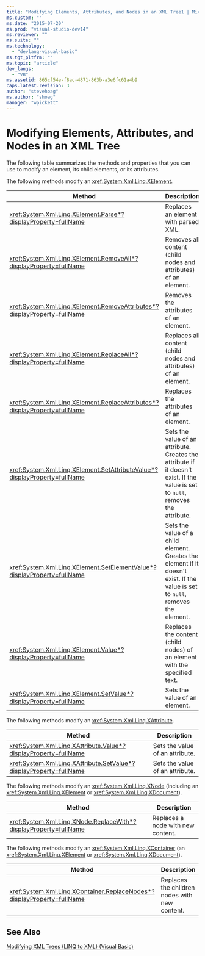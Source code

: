 ```yaml
---
title: "Modifying Elements, Attributes, and Nodes in an XML Tree1 | Microsoft Docs"
ms.custom: ""
ms.date: "2015-07-20"
ms.prod: "visual-studio-dev14"
ms.reviewer: ""
ms.suite: ""
ms.technology: 
  - "devlang-visual-basic"
ms.tgt_pltfrm: ""
ms.topic: "article"
dev_langs: 
  - "VB"
ms.assetid: 865cf54e-f8ac-4871-863b-a3e6fc61a4b9
caps.latest.revision: 3
author: "stevehoag"
ms.author: "shoag"
manager: "wpickett"
---
```

# Modifying Elements, Attributes, and Nodes in an XML Tree
The following table summarizes the methods and properties that you can use to modify an element, its child elements, or its attributes.  
  
 The following methods modify an <xref:System.Xml.Linq.XElement>.  
  
|Method|Description|  
|------------|-----------------|  
|<xref:System.Xml.Linq.XElement.Parse*?displayProperty=fullName>|Replaces an element with parsed XML.|  
|<xref:System.Xml.Linq.XElement.RemoveAll*?displayProperty=fullName>|Removes all content (child nodes and attributes) of an element.|  
|<xref:System.Xml.Linq.XElement.RemoveAttributes*?displayProperty=fullName>|Removes the attributes of an element.|  
|<xref:System.Xml.Linq.XElement.ReplaceAll*?displayProperty=fullName>|Replaces all content (child nodes and attributes) of an element.|  
|<xref:System.Xml.Linq.XElement.ReplaceAttributes*?displayProperty=fullName>|Replaces the attributes of an element.|  
|<xref:System.Xml.Linq.XElement.SetAttributeValue*?displayProperty=fullName>|Sets the value of an attribute. Creates the attribute if it doesn't exist. If the value is set to `null`, removes the attribute.|  
|<xref:System.Xml.Linq.XElement.SetElementValue*?displayProperty=fullName>|Sets the value of a child element. Creates the element if it doesn't exist. If the value is set to `null`, removes the element.|  
|<xref:System.Xml.Linq.XElement.Value*?displayProperty=fullName>|Replaces the content (child nodes) of an element with the specified text.|  
|<xref:System.Xml.Linq.XElement.SetValue*?displayProperty=fullName>|Sets the value of an element.|  
  
 The following methods modify an <xref:System.Xml.Linq.XAttribute>.  
  
|Method|Description|  
|------------|-----------------|  
|<xref:System.Xml.Linq.XAttribute.Value*?displayProperty=fullName>|Sets the value of an attribute.|  
|<xref:System.Xml.Linq.XAttribute.SetValue*?displayProperty=fullName>|Sets the value of an attribute.|  
  
 The following methods modify an <xref:System.Xml.Linq.XNode> (including an <xref:System.Xml.Linq.XElement> or <xref:System.Xml.Linq.XDocument>).  
  
|Method|Description|  
|------------|-----------------|  
|<xref:System.Xml.Linq.XNode.ReplaceWith*?displayProperty=fullName>|Replaces a node with new content.|  
  
 The following methods modify an <xref:System.Xml.Linq.XContainer> (an <xref:System.Xml.Linq.XElement> or <xref:System.Xml.Linq.XDocument>).  
  
|Method|Description|  
|------------|-----------------|  
|<xref:System.Xml.Linq.XContainer.ReplaceNodes*?displayProperty=fullName>|Replaces the children nodes with new content.|  
  
## See Also  
 [Modifying XML Trees (LINQ to XML) (Visual Basic)](../../../../visual-basic/programming-guide/concepts/linq/modifying-xml-trees-linq-to-xml.md)